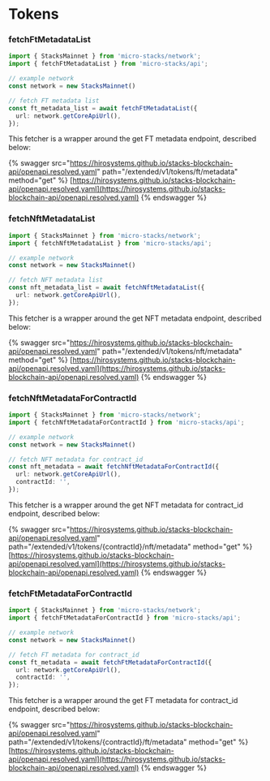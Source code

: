 # Tokens

### fetchFtMetadataList

```typescript
import { StacksMainnet } from 'micro-stacks/network';
import { fetchFtMetadataList } from 'micro-stacks/api';

// example network
const network = new StacksMainnet()

// fetch FT metadata list
const ft_metadata_list = await fetchFtMetadataList({
  url: network.getCoreApiUrl(),
});
```

This fetcher is a wrapper around the get FT metadata endpoint, described below:

{% swagger src="https://hirosystems.github.io/stacks-blockchain-api/openapi.resolved.yaml" path="/extended/v1/tokens/ft/metadata" method="get" %}
[https://hirosystems.github.io/stacks-blockchain-api/openapi.resolved.yaml](https://hirosystems.github.io/stacks-blockchain-api/openapi.resolved.yaml)
{% endswagger %}

### fetchNftMetadataList

```typescript
import { StacksMainnet } from 'micro-stacks/network';
import { fetchNftMetadataList } from 'micro-stacks/api';

// example network
const network = new StacksMainnet()

// fetch NFT metadata list
const nft_metadata_list = await fetchNftMetadataList({
  url: network.getCoreApiUrl(),
});
```

This fetcher is a wrapper around the get NFT metadata endpoint, described below:

{% swagger src="https://hirosystems.github.io/stacks-blockchain-api/openapi.resolved.yaml" path="/extended/v1/tokens/nft/metadata" method="get" %}
[https://hirosystems.github.io/stacks-blockchain-api/openapi.resolved.yaml](https://hirosystems.github.io/stacks-blockchain-api/openapi.resolved.yaml)
{% endswagger %}

### fetchNftMetadataForContractId

```typescript
import { StacksMainnet } from 'micro-stacks/network';
import { fetchNftMetadataForContractId } from 'micro-stacks/api';

// example network
const network = new StacksMainnet()

// fetch NFT metadata for contract_id
const nft_metadata = await fetchNftMetadataForContractId({
  url: network.getCoreApiUrl(),
  contractId: '',
});
```

This fetcher is a wrapper around the get NFT metadata for contract\_id endpoint, described below:

{% swagger src="https://hirosystems.github.io/stacks-blockchain-api/openapi.resolved.yaml" path="/extended/v1/tokens/{contractId}/nft/metadata" method="get" %}
[https://hirosystems.github.io/stacks-blockchain-api/openapi.resolved.yaml](https://hirosystems.github.io/stacks-blockchain-api/openapi.resolved.yaml)
{% endswagger %}

### fetchFtMetadataForContractId

```typescript
import { StacksMainnet } from 'micro-stacks/network';
import { fetchFtMetadataForContractId } from 'micro-stacks/api';

// example network
const network = new StacksMainnet()

// fetch FT metadata for contract_id
const ft_metadata = await fetchFtMetadataForContractId({
  url: network.getCoreApiUrl(),
  contractId: '',
});
```

This fetcher is a wrapper around the get FT metadata for contract\_id endpoint, described below:

{% swagger src="https://hirosystems.github.io/stacks-blockchain-api/openapi.resolved.yaml" path="/extended/v1/tokens/{contractId}/ft/metadata" method="get" %}
[https://hirosystems.github.io/stacks-blockchain-api/openapi.resolved.yaml](https://hirosystems.github.io/stacks-blockchain-api/openapi.resolved.yaml)
{% endswagger %}
